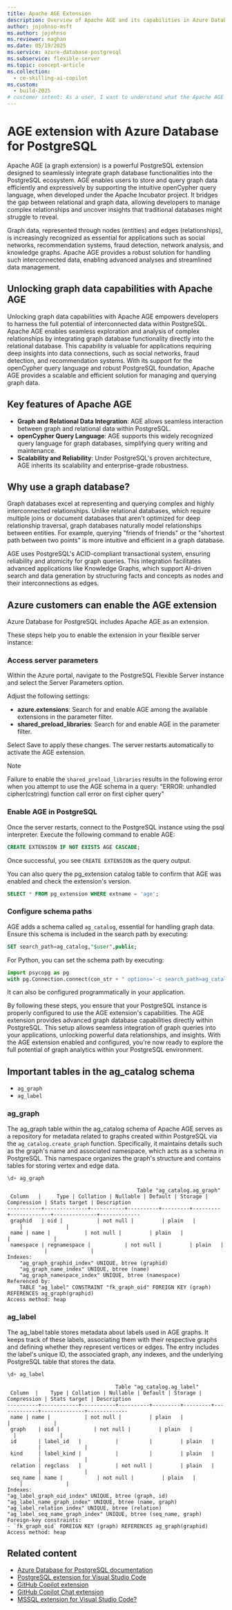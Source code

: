 ```yaml
---
title: Apache AGE Extension
description: Overview of Apache AGE and its capabilities in Azure Database for PostgreSQL.
author: jojohnso-msft
ms.author: jojohnso
ms.reviewer: maghan
ms.date: 05/19/2025
ms.service: azure-database-postgresql
ms.subservice: flexible-server
ms.topic: concept-article
ms.collection:
  - ce-skilling-ai-copilot
ms.custom:
  - build-2025
# customer intent: As a user, I want to understand what the Apache AGE extension is and how to enable it in Azure Database for PostgreSQL flexible server.
---
```


# AGE extension with Azure Database for PostgreSQL

Apache AGE (a graph extension) is a powerful PostgreSQL extension designed to seamlessly integrate graph database functionalities into the PostgreSQL ecosystem. AGE enables users to store and query graph data efficiently and expressively by supporting the intuitive openCypher query language, when developed under the Apache Incubator project. It bridges the gap between relational and graph data, allowing developers to manage complex relationships and uncover insights that traditional databases might struggle to reveal.

Graph data, represented through nodes (entities) and edges (relationships), is increasingly recognized as essential for applications such as social networks, recommendation systems, fraud detection, network analysis, and knowledge graphs. Apache AGE provides a robust solution for handling such interconnected data, enabling advanced analyses and streamlined data management.

## Unlocking graph data capabilities with Apache AGE

Unlocking graph data capabilities with Apache AGE empowers developers to harness the full potential of interconnected data within PostgreSQL. Apache AGE enables seamless exploration and analysis of complex relationships by integrating graph database functionality directly into the relational database. This capability is valuable for applications requiring deep insights into data connections, such as social networks, fraud detection, and recommendation systems. With its support for the openCypher query language and robust PostgreSQL foundation, Apache AGE provides a scalable and efficient solution for managing and querying graph data.

## Key features of Apache AGE

- **Graph and Relational Data Integration**: AGE allows seamless interaction between graph and relational data within PostgreSQL.
- **openCypher Query Language**: AGE supports this widely recognized query language for graph databases, simplifying query writing and maintenance.
- **Scalability and Reliability**: Under PostgreSQL's proven architecture, AGE inherits its scalability and enterprise-grade robustness.

## Why use a graph database?

Graph databases excel at representing and querying complex and highly interconnected relationships. Unlike relational databases, which require multiple joins or document databases that aren't optimized for deep relationship traversal, graph databases naturally model relationships between entities. For example, querying "friends of friends" or the "shortest path between two points" is more intuitive and efficient in a graph database.

AGE uses PostgreSQL's ACID-compliant transactional system, ensuring reliability and atomicity for graph queries. This integration facilitates advanced applications like Knowledge Graphs, which support AI-driven search and data generation by structuring facts and concepts as nodes and their interconnections as edges.

## Azure customers can enable the AGE extension

Azure Database for PostgreSQL includes Apache AGE as an extension.

These steps help you to enable the extension in your flexible server instance:

### Access server parameters

Within the Azure portal, navigate to the PostgreSQL Flexible Server instance and select the Server Parameters option.

Adjust the following settings:

- **azure.extensions**: Search for and enable AGE among the available extensions in the parameter filter.
- **shared_preload_libraries**: Search for and enable AGE in the parameter filter.

Select Save to apply these changes. The server restarts automatically to activate the AGE extension.

> [!NOTE]
> Failure to enable the `shared_preload_libraries` results in the following error when you attempt to use the AGE schema in a query: "ERROR: unhandled cipher(cstring) function call error on first cipher query"

### Enable AGE in PostgreSQL

Once the server restarts, connect to the PostgreSQL instance using the psql interpreter. Execute the following command to enable AGE:

```sql
CREATE EXTENSION IF NOT EXISTS AGE CASCADE;
```

Once successful, you see `CREATE EXTENSION` as the query output.

You can also query the pg_extension catalog table to confirm that AGE was enabled and check the extension's version.

```sql
SELECT * FROM pg_extension WHERE extname = 'age';
```

### Configure schema paths

AGE adds a schema called `ag_catalog`, essential for handling graph data. Ensure this schema is included in the search path by executing:

```sql
SET search_path=ag_catalog,"$user",public;
```

For Python, you can set the schema path by executing:

```python
import psycopg as pg
with pg.Connection.connect(con_str + " options='-c search_path=ag_catalog,\"$user\",public'") as con:
```

It can also be configured programmatically in your application.

By following these steps, you ensure that your PostgreSQL instance is properly configured to use the AGE extension's capabilities. The AGE extension provides advanced graph database capabilities directly within PostgreSQL. This setup allows seamless integration of graph queries into your applications, unlocking powerful data relationships, and insights. With the AGE extension enabled and configured, you're now ready to explore the full potential of graph analytics within your PostgreSQL environment.

## Important tables in the ag_catalog schema

- `ag_graph`
- `ag_label`

### ag_graph

The ag_graph table within the ag_catalog schema of Apache AGE serves as a repository for metadata related to graphs created within PostgreSQL via the `ag_catalog.create_graph` function. Specifically, it maintains details such as the graph's name and associated namespace, which acts as a schema in PostgreSQL. This namespace organizes the graph's structure and contains tables for storing vertex and edge data.

```sql
\d+ ag_graph
```

```output
                                          Table "ag_catalog.ag_graph"
 Column   |     Type | Collation | Nullable | Default | Storage | Compression | Stats target | Description
-----------+--------------+-----------+----------+---------+---------+-------------+--------------+-------------
 graphid   | oid |           | not null |         | plain   |             |              |
 name | name |           | not null |         | plain   |             |              |
 namespace | regnamespace |           | not null |         | plain   |             |              |
Indexes:
    "ag_graph_graphid_index" UNIQUE, btree (graphid)
    "ag_graph_name_index" UNIQUE, btree (name)
    "ag_graph_namespace_index" UNIQUE, btree (namespace)
Referenced by:
    TABLE "ag_label" CONSTRAINT "fk_graph_oid" FOREIGN KEY (graph) REFERENCES ag_graph(graphid)
Access method: heap
```

### ag_label

The ag_label table stores metadata about labels used in AGE graphs. It keeps track of these labels, associating them with their respective graphs and defining whether they represent vertices or edges. The entry includes the label's unique ID, the associated graph, any indexes, and the underlying PostgreSQL table that stores the data.

```sql
\d+ ag_label
```

```output
                                   Table "ag_catalog.ag_label"
 Column  |    Type | Collation | Nullable | Default | Storage | Compression | Stats target | Description
----------+------------+-----------+----------+---------+---------+-------------+--------------+-------------
 name | name |           | not null |         | plain   |             |              |
 graph    | oid |           | not null |         | plain   |             |              |
 id       | label_id   |           |          |         | plain   |             |              |
 kind     | label_kind |           |          |         | plain   |             |              |
 relation | regclass   |           | not null |         | plain   |             |              |
 seq_name | name |           | not null |         | plain   |             |              |
Indexes:
"ag_label_graph_oid_index" UNIQUE, btree (graph, id)
"ag_label_name_graph_index" UNIQUE, btree (name, graph)
"ag_label_relation_index" UNIQUE, btree (relation)
"ag_label_seq_name_graph_index" UNIQUE, btree (seq_name, graph)
Foreign-key constraints:
- `fk_graph_oid` FOREIGN KEY (graph) REFERENCES ag_graph(graphid)
Access method: heap
```

## Related content

- [Azure Database for PostgreSQL documentation](overview.md)
- [PostgreSQL extension for Visual Studio Code](https://marketplace.visualstudio.com/items?itemName=ms-ossdata.vscode-postgresql)
- [GitHub Copilot extension](https://marketplace.visualstudio.com/items?itemName=GitHub.copilot)
- [GitHub Copilot Chat extension](https://marketplace.visualstudio.com/items?itemName=GitHub.copilot-chat)
- [MSSQL extension for Visual Studio Code?](/sql/tools/visual-studio-code-extensions/mssql/mssql-extension-visual-studio-code)
